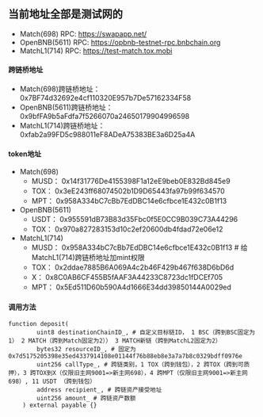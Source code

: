 ## 当前地址全部是测试网的

- Match(698) RPC: https://swapapp.net/
- OpenBNB(5611) RPC: https://opbnb-testnet-rpc.bnbchain.org
- MatchL1(714) RPC: https://test-match.tox.mobi

#### 跨链桥地址

- Match(698)跨链桥地址： 0x7BF74d32692e4cf110320E957b7De57162334F58
- OpenBNB(5611)跨链桥地址： 0x9bfFA9b5aFdfa7f5266070a24650179904996598
- MatchL1(714)跨链桥地址： 0xfab2a99FD5c988011eF8ADeA75383BE3a6D25a4A

#### token地址

- Match(698)
    - MUSD： 0x14f31776De4155398F1a12eE9beb0E832Bd845e9
    - TOX： 0x3eE243ff68074502b1D9D65443fa97b99f634570
    - MPT： 0x958A334bC7cBb7EdDBC14e6cfbce1E432c0B1f13
- OpenBNB(5611)
    - USDT： 0x955591dB73B83d35Fbc0f5E0CC9B039C73A44296
    - TOX： 0x970a827283153d10c2ef20600db4fdad72e06e12
- MatchL1(714)
    - MUSD： 0x958A334bC7cBb7EdDBC14e6cfbce1E432c0B1f13 # 给MatchL1(714)跨链桥地址加mint权限
    - TOX： 0x2ddae7885B6A069A4c2b46F429b467f638D6bD6d
    - X： 0x8C0AB6CF455B5fAAF3A44233C8723dc1fDCEf705
    - MPT： 0x5Ed511D60b590A4d1666E34dd39850144A0029ed

#### 调用方法

```shell
function deposit(
        uint8 destinationChainID_, # 自定义目标链ID， 1 BSC（跨到BSC固定为1） 2 MATCH（跨到Match固定为2）） 3 MATCH新链（跨到MatchL2固定为2）
        bytes32 resourceID_, # 固定为 0x7d5175205398e35ed4337914108e01144f76b88eb8e3a7a7b8c0329bdff0976e
        uint256 callType_, # 跨链类别，1 TOX（跨到钱包），2 跨TOX（跨到可质押），3 跨TOX到X（仅限旧主网9001=>新主网698），4 跨MPT（仅限旧主网9001=>新主网698）, 11 USDT （跨到钱包）
        address recipient_, # 跨链资产接受地址
        uint256 amount_ # 跨链资产数额
    ) external payable {}

```